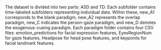 The dataset is divided into two parts: ASD and TD. 
Each subfolder contains time-labeled subfolders representing individual data. 
Within these, new_A1 corresponds to the blank paradigm, new_A2 represents the overlap paradigm, new_C indicates the person-gaze paradigm, and new_D denotes the exogenous-cueing paradigm. 
Each paradigm folder contains four CSV files: emotion_predictions for facial expression features, EyesRegionNum for gaze features, Headpose for head pose features, and keypoints for facial landmark features.
